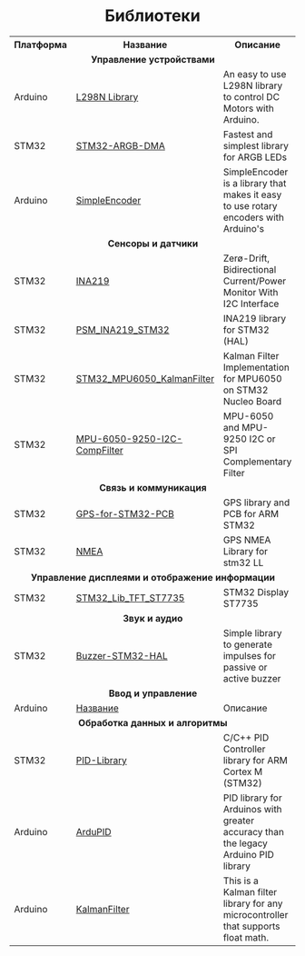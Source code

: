 <h1 align="center">Библиотеки</h1>
<table align="center">
    <tr>
      <th>Платформа</th>
      <th>Название</th>
      <th>Описание</th>
    </tr>
    <tr>
      <td colspan="3" align="center"><b>Управление устройствами</b></td>
    </tr>
    <tr>
      <td>Arduino</td>
      <td><a href="https://github.com/AndreaLombardo/L298N">L298N Library</a></td>
      <td>An easy to use L298N library to control DC Motors with Arduino.</td>
    </tr>
    <tr>
      <td>STM32</td>
      <td><a href="https://github.com/Crazy-Geeks/STM32-ARGB-DMA">STM32-ARGB-DMA</a></td>
      <td>Fastest and simplest library for ARGB LEDs</td>
    </tr>
    <tr>
      <td>Arduino</td>
      <td><a href="https://github.com/EasyG0ing1/SimpleEncoder">SimpleEncoder</a></td>
      <td>SimpleEncoder is a library that makes it easy to use rotary encoders with Arduino's</td>
    </tr>
    <tr>
      <td colspan="3" align="center"><b>Сенсоры и датчики</b></td>
    </tr>
    <tr>
      <td>STM32</td>
      <td><a href="https://github.com/talhaSr/ina219">INA219</a></td>
      <td>Zerø-Drift, Bidirectional Current/Power Monitor With I2C Interface</td>
    </tr>
    <tr>
      <td>STM32</td>
      <td><a href="https://github.com/komuch/PSM_INA219_STM32">PSM_INA219_STM32</a></td>
      <td>INA219 library for STM32 (HAL)</td>
    </tr>
    <tr>
      <td>STM32</td>
      <td><a href="https://github.com/ibrahimcahit/STM32_MPU6050_KalmanFilter">STM32_MPU6050_KalmanFilter</a></td>
      <td>Kalman Filter Implementation for MPU6050 on STM32 Nucleo Board</td>
    </tr>
    <tr>
      <td>STM32</td>
      <td><a href="https://github.com/MarkSherstan/MPU-6050-9250-I2C-CompFilter">MPU-6050-9250-I2C-CompFilter</a></td>
      <td>MPU-6050 and MPU-9250 I2C or SPI Complementary Filter</td>
    </tr>
    <tr>
      <td colspan="3" align="center"><b>Связь и коммуникация</b></td>
    </tr>
    <tr>
      <td>STM32</td>
      <td><a href="https://github.com/MasoudHeidary/GPS-for-STM32-PCB">GPS-for-STM32-PCB</a></td>
      <td>GPS library and PCB for ARM STM32</td>
    </tr>
    <tr>
      <td>STM32</td>
      <td><a href="https://github.com/nimaltd/NMEA">NMEA</a></td>
      <td>GPS NMEA Library for stm32 LL</td>
    </tr>
    <tr>
    <td colspan="3" align="center"><b>Управление дисплеями и отображение информации</b></td>
    </tr>
    <tr>
      <td>STM32</td>
      <td><a href="https://github.com/GolinskiyKonstantin/STM32_Lib_TFT_ST7735">STM32_Lib_TFT_ST7735</a></td>
      <td>STM32 Display ST7735</td>
    </tr>
    <td colspan="3" align="center"><b>Звук и аудио</b></td>
    </tr>
    <tr>
      <td>STM32</td>
      <td><a href="https://github.com/Egoruch/Buzzer-STM32-HAL">Buzzer-STM32-HAL</a></td>
      <td>Simple library to generate impulses for passive or active buzzer</td>
    </tr>
    <td colspan="3" align="center"><b>Ввод и управление</b></td>
    </tr>
    <tr>
    <td>Arduino</td>
      <td><a href="https://lcd_display.com">Название</a></td>
      <td>Описание</td>
    </tr>
        <td colspan="3" align="center"><b>Обработка данных и алгоритмы</b></td>
    </tr>
    <tr>
    <td>STM32</td>
      <td><a href="https://github.com/Majid-Derhambakhsh/PID-Library">PID-Library</a></td>
      <td>C/C++ PID Controller library for ARM Cortex M (STM32)</td>
    </tr>
    <td>Arduino</td>
      <td><a href="https://github.com/PowerBroker2/ArduPID">ArduPID</a></td>
      <td>PID library for Arduinos with greater accuracy than the legacy Arduino PID library</td>
    </tr>
    <td>Arduino</td>
      <td><a href="https://github.com/TKJElectronics/KalmanFilter">KalmanFilter</a></td>
      <td>This is a Kalman filter library for any microcontroller that supports float math.</td>
    </tr>
</table>
